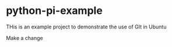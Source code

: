 # python-pi-example
THis is an example project to demonstrate the use of GIt in Ubuntu

Make a change